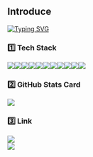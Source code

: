## Introduce

[![Typing SVG](https://readme-typing-svg.demolab.com?font=Archivo+Black&weight=700&size=36&duration=4000&pause=1000&color=225ECA&vCenter=true&width=480&height=80&lines=Kanghee's+GitHub)](https://git.io/typing-svg)

### 1️⃣ Tech Stack
<div style="display:flex; flex-direction:row;">
  <img src="https://img.shields.io/badge/JavaScript-F7DF1E?style=for-the-badge&logo=javascript&logoColor=white">
  <img src="https://img.shields.io/badge/TypeScript-3178C6?style=for-the-badge&logo=typescript&logoColor=white">
  <img src="https://img.shields.io/badge/HTML5-E34F26?style=for-the-badge&logo=html5&logoColor=white">
  <img src="https://img.shields.io/badge/CSS3-1572B6?style=for-the-badge&logo=css3&logoColor=white">
  <br />
  <img src="https://img.shields.io/badge/React-61DAFB?style=for-the-badge&logo=react&logoColor=white">
  <img src="https://img.shields.io/badge/Next.js-000000?style=for-the-badge&logo=nextdotjs&logoColor=white">
  <img src="https://img.shields.io/badge/Amazon S3-569A31?style=for-the-badge&logo=amazons3&logoColor=white">
  <br />
  <img src="https://img.shields.io/badge/Figma-F24E1E?style=for-the-badge&logo=figma&logoColor=white">
  <img src="https://img.shields.io/badge/Illustrator-FF9A00?style=for-the-badge&logo=adobeillustrator&logoColor=white">
  <img src="https://img.shields.io/badge/Photoshop-31A8FF?style=for-the-badge&logo=adobephotoshop&logoColor=white">
  <img src="https://img.shields.io/badge/Notion-000000?style=for-the-badge&logo=notion&logoColor=white">
</div>

### 2️⃣ GitHub Stats Card
<picture>
  <source
    srcset="https://github-readme-stats.vercel.app/api?username=bigblackbean&show_icons=true&theme=dark"
    media="(prefers-color-scheme: dark)"
  />
  <source
    srcset="https://github-readme-stats.vercel.app/api?username=bigblackbean&show_icons=true"
    media="(prefers-color-scheme: light), (prefers-color-scheme: no-preference)"
  />
  <img src="https://github-readme-stats.vercel.app/api?username=bigblackbean&show_icons=true" />
</picture>

### 3️⃣ Link
<div>
  <a href="https://pattern-acoustic-8e2.notion.site/R-sum-920dd947430d45e6862f1fdd46a1eb6f?pvs=4">
    <img src="https://img.shields.io/badge/Kanghee's notion-000000?style=for-the-badge&logo=notion&logoColor=white">
  </a>
</div>
<div>
  <a href="https://kanghee.kr">
    <img src="https://img.shields.io/badge/Portfolio-203EAA?style=for-the-badge&logo=buymeacoffee&logoColor=white">
  </a>
</div>
